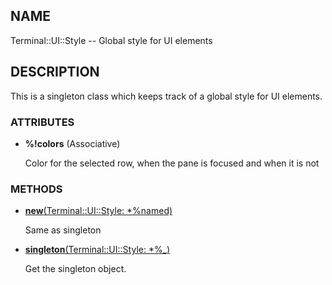 ## NAME

Terminal::UI::Style -- Global style for UI elements

## DESCRIPTION

This is a singleton class which keeps track of a global style for UI elements.

### ATTRIBUTES

* **%!colors** (Associative)

  Color for the selected row, when the pane is focused and when it is not


### METHODS

* [**new**(Terminal::UI::Style: *%named)](https://git.sr.ht/~bduggan/raku-terminal-ui/tree/master/lib/Terminal/UI/Style.rakumod#L14)

  Same as singleton

* [**singleton**(Terminal::UI::Style: *%_)](https://git.sr.ht/~bduggan/raku-terminal-ui/tree/master/lib/Terminal/UI/Style.rakumod#L19)

  Get the singleton object.
